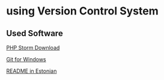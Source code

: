 # using Version Control System

## Used Software

[PHP Storm Download](https://www.jetbrains.com/phpstorm/download/#section=windows)

[Git for Windows](https://gitforwindows.org/)

[README in Estonian](https://github.com/saarakhk/pvk/blob/master/README.md)